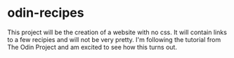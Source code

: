 # odin-recipes
This project will be the creation of a website with no css. It will contain links to a few recipies and will not be very pretty. I'm following the tutorial from The Odin Project and am excited to see how this turns out.
